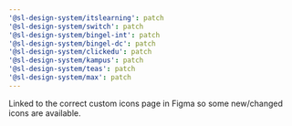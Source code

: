```yaml
---
'@sl-design-system/itslearning': patch
'@sl-design-system/switch': patch
'@sl-design-system/bingel-int': patch
'@sl-design-system/bingel-dc': patch
'@sl-design-system/clickedu': patch
'@sl-design-system/kampus': patch
'@sl-design-system/teas': patch
'@sl-design-system/max': patch
---
```


Linked to the correct custom icons page in Figma so some new/changed icons are available.
